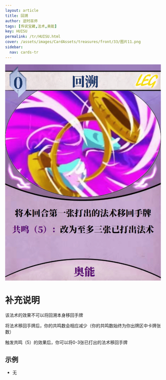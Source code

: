 ```yaml
---
layout: article
title: 回溯
author: 逆时巫师
tags: [传说宝藏,法术,奥能]
key: HUISU
permalink: /tr/HUISU.html
cover: /assets/images/CardAssets/treasures/front/33/图片11.png
sidebar:
  nav: cards-tr
---
```

![](/assets/images/CardAssets/treasures/front/33/图片11.png)

# 补充说明
该法术的效果不可以将回溯本身移回手牌

将法术移回手牌后，你的共鸣数会相应减少（你的共鸣数始终为你出牌区中卡牌张数）

触发共鸣（5）的效果后，你可以将0-3张已打出的法术移回手牌
## 示例
* 无